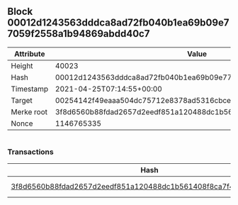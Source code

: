 ## Block 00012d1243563dddca8ad72fb040b1ea69b09e77059f2558a1b94869abdd40c7

Attribute | Value
--- | ---
Height | 40023
Hash | 00012d1243563dddca8ad72fb040b1ea69b09e77059f2558a1b94869abdd40c7
Timestamp | 2021-04-25T07:14:55+00:00
Target | 00254142f49eaaa504dc75712e8378ad5316cbcead634704b3734b6271167cc4
Merke root | 3f8d6560b88fdad2657d2eedf851a120488dc1b561408f8ca7f4c005d392527b
Nonce | 1146765335

```

```

### Transactions

Hash | Amount
--- | ---
[3f8d6560b88fdad2657d2eedf851a120488dc1b561408f8ca7f4c005d392527b](3f8d6560b88fdad2657d2eedf851a120488dc1b561408f8ca7f4c005d392527b.md) | 10.00000000 SKEPTI 
